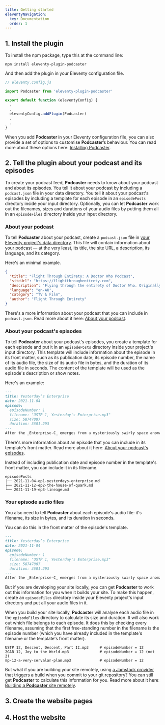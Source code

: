 ```yaml
---
title: Getting started
eleventyNavigation:
  key: Documentation
  order: 1
---
```

## 1. Install the plugin

To install the npm package, type this at the command line:

```shell
npm install eleventy-plugin-podcaster
```

And then add the plugin in your Eleventy configuration file.

```javascript
// eleventy.config.js

import Podcaster from 'eleventy-plugin-podcaster'

export default function (eleventyConfig) {
  .
  .
  eleventyConfig.addPlugin(Podcaster)
  .
  .
}
```

When you add **Podcaster** in your Eleventy configuration file, you can also provide a set of options to customise **Podcaster**’s behaviour. You can read more about these options here: [Installing Podcaster](installing-podcaster.md).

## 2. Tell the plugin about your podcast and its episodes

To create your podcast feed, **Podcaster** needs to know about your podcast and about its episodes. You tell it about your podcast by including a `podcast.json` file in your data directory. You tell it about your podcast's episodes by including a template for each episode in an `episodePosts` directory inside your input directory. Optionally, you can let **Podcaster** work out the filenames, sizes and durations of your audio files by putting them all in an `episodeFiles` directory inside your input directory.

### About your podcast

To tell **Podcaster** about your podcast, create a `podcast.json` file in [your Eleventy project's data directory][data-directory]. This file will contain information about your podcast — at the very least, its title, the site URL, a description, its language, and its category.

[data-directory]: https://www.11ty.dev/docs/config/#directory-for-global-data-files

Here's an minimal example.

```json
{
  "title": "Flight Through Entirety: A Doctor Who Podcast",
  "siteUrl": "https://flightthroughentirety.com",
  "description": "Flying through the entirety of Doctor Who. Originally with cake, but now with guests.",
  "language": "en-AU",
  "category": "TV & Film",
  "author": "Flight Through Entirety"
}
```

There's a more information about your podcast that you can include in `podcast.json`. Read more about it here: [About your podcast](podcast-information.md).

### About your podcast's episodes

To tell **Podcaster** about your podcast's episodes, you create a template for each episode and put it in an `episodePosts` directory inside your project's input directory. This template will include information about the episode in its front matter, such as its publication date, its episode number, the name of its audio file, the size of its audio file in bytes, and the duration of its audio file in seconds. The content of the template will be used as the episode's description or show notes.

Here's an example:

```markdown
---
title: Yesterday’s Enterprise
date: 2021-11-04
episode:
  episodeNumber: 1
  filename: "USTP 1, Yesterday's Enterprise.mp3"
  size: 58747007
  duration: 3601.293
---
After the _Enterprise-C_ emerges from a mysteriously swirly space anomaly, Joe and Nathan find themselves in an alternate timeline where _Star Trek: The Next Generation_ is dramatically and impractically lit, full of incident, and sceptical about the 1990s belief in the End of History. _Star Trek: Discovery_ Series 1 arrives nearly 30 years too early, in _Yesterday’s Enterprise_.
```

There's more information about an episode that you can include in its template's front matter. Read more about it here: [About your podcast's episodes](episode-information.md).

Instead of including publication date and episode number in the template's front matter, you can include it in its filename.

```tree
episodePosts
├── 2021-11-04-ep1-yesterdays-enterprise.md
├── 2021-11-12-ep2-the-house-of-quark.md
└── 2021-11-19-ep3-lineage.md
```

### Your episode audio files

You also need to tell **Podcaster** about each episode's audio file: it's filename, its size in bytes, and its duration in seconds.

You can do this in the front matter of the episode's template.

```markdown
---
title: Yesterday’s Enterprise
date: 2021-11-04
episode:
  episodeNumber: 1
  filename: "USTP 1, Yesterday's Enterprise.mp3"
  size: 58747007
  duration: 3601.293
---
After the _Enterprise-C_ emerges from a mysteriously swirly space anomaly, Joe and Nathan find themselves in an alternate timeline where _Star Trek: The Next Generation_ is dramatically and impractically lit, full of incident, and sceptical about the 1990s belief in the End of History. _Star Trek: Discovery_ Series 1 arrives nearly 30 years too early, in _Yesterday’s Enterprise_.
```

But if you are developing your site locally, you can get **Podcaster** to work out this information for you when it builds your site. To make this happen, create an `episodeFiles` directory inside your Eleventy project's input directory and put all your audio files in it.

When you build your site locally, **Podcaster** will analyse each audio file in the `episodeFiles` directory to calculate its size and duration. It will also work out which file belongs to each episode. It does this by checking every filename, assuming that the first free-standing number in the filename is the episode number (which you have already included in the template's filename or the template's front matter).

```text
USTP 12, Descent, Descent, Part II.mp3     # episodeNumber = 12
2GAB 12, Joy to the World.mp3              # episodeNumber = 12 (not 2)
mp-12-a-very-servalan-plan.mp3             # episodeNumber = 12
```

But what if you are building your site remotely, using [a Jamstack provider][] that triggers a build when you commit to your git repository? You can still get **Podcaster** to calculate this information for you. Read more about it here: [Building a **Podcaster** site remotely](building-remotely.md).

[a Jamstack provider]: https://www.11ty.dev/docs/deployment/#jamstack-providers

## 3. Create the website pages

## 4. Host the website
